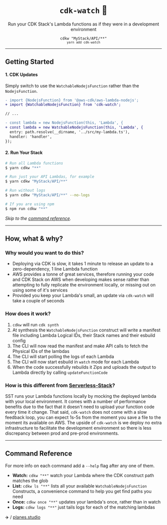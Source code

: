 <h1 align="center"><code>cdk-watch</code> 👀</h1>

<p align="center">
  Run your CDK Stack's Lambda functions as if they were in a development environment
</p>

<p align="center">
  <code>cdkw "MyStack/API/**"</code><br />
   <small>
    <code>yarn add cdk-watch</code>
  </small>
</p>

---

## Getting Started

#### 1. CDK Updates

Simply switch to use the `WatchableNodejsFunction` rather than the `NodejsFunction`.
```patch
- import {NodejsFunction} from '@aws-cdk/aws-lambda-nodejs';
+ import {WatchableNodejsFunction} from 'cdk-watch';

// ...

- const lambda = new NodejsFunction(this, 'Lambda', {
+ const lambda = new WatchableNodejsFunction(this, 'Lambda', {
  entry: path.resolve(__dirname, '../src/my-lambda.ts'),
  handler: 'handler',
});
```

#### 2. Run Your Stack

```sh
# Run all Lambda functions
$ yarn cdkw "**"

# Run just your API Lambdas, for example
$ yarn cdkw "MyStack/API/**"

# Run without logs
$ yarn cdkw "MyStack/API/**" --no-logs

# If you are using npm
$ npm run cdkw "**"
```

*Skip to the [command reference](#command-reference).*

---

## How, what & why?

### Why would you want to do this?

- Deploying via CDK is slow, it takes 1 minute to release an update to a
  zero-dependency, 1 line Lambda function
- AWS provides a tonne of great services, therefore running your code and CDK
  Stack on AWS when developing makes sense rather than attempting to fully
  replicate the environment locally, or missing out on using some of it's services
- Provided you keep your Lambda's small, an update via `cdk-watch` will take a
  couple of seconds

### How does it work?

1. `cdkw` will run `cdk synth`
2. At synthesis the `WatchableNodejsFunction` construct will write a manifest
   file including Lambda Logical IDs, their Stack names and their esbuild config
3. The CLI will now read the manifest and make API calls to fetch the Physical
   IDs of the lambdas
4. The CLI will start polling the logs of each Lambda
5. The CLI will now start esbuild in `watch` mode for each Lambda
6. When the code successfully rebuilds it Zips and uploads the output to Lambda
   directly by calling `updateFunctionCode`

### How is this different from [Serverless-Stack](https://github.com/serverless-stack/serverless-stack)?

SST runs your Lambda functions locally by mocking the deployed lambda with your
local environment. It comes with a number of performance benefits due to the
fact that it doesn't need to upload your function code every time it change.
That said, `cdk-watch` does not come with a slow feedback loop, you can expect
1s-5s from the moment you save a file to the moment its available on AWS. The
upside of `cdk-watch` is we deploy no extra infrastructure to facilitate the
development environment so there is less discrepancy between prod and pre-prod
environments.

---

## Command Reference

For more info on each command add a `--help` flag after any one of them.

- **Watch:** `cdkw "**"` watch your Lambda where the CDK construct path matches
  the glob
- **List:** `cdkw ls "**"` lists all your available `WatchableNodejsFunction`
  Constructs, a convenience command to help you get find paths you need
- **Once:** `cdkw once "**"` updates your lambda's once, rather than in watch
- **Logs:** `cdkw logs "**"` just tails logs for each of the matching lambdas

✈️ / [planes.studio](https://planes.studio)
